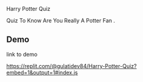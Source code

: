 Harry Potter Quiz

Quiz To Know Are You Really A Potter Fan .



## Demo

 link to demo

https://replit.com/@gulatidev84/Harry-Potter-Quiz?embed=1&output=1#index.js
